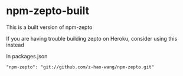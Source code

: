 
npm-zepto-built
=========
This is a built version of npm-zepto

If you are having trouble building zepto on Heroku, consider using this instead

In packages.json

```
"npm-zepto": "git://github.com/z-hao-wang/npm-zepto.git"
```
